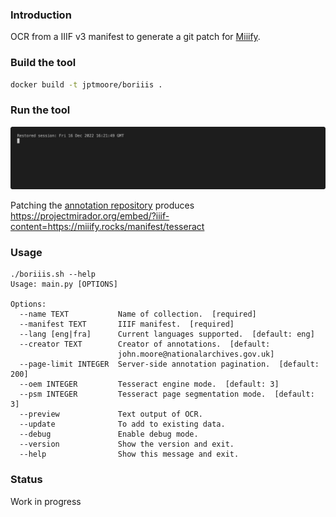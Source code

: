 ### Introduction

OCR from a IIIF v3 manifest to generate a git patch for [Miiify](https://github.com/nationalarchives/miiify).


### Build the tool

```bash
docker build -t jptmoore/boriiis .
```

### Run the tool

![](render.gif)

Patching the [annotation repository](https://github.com/jptmoore/annotations) produces https://projectmirador.org/embed/?iiif-content=https://miiify.rocks/manifest/tesseract


### Usage

```
./boriiis.sh --help
Usage: main.py [OPTIONS]

Options:
  --name TEXT           Name of collection.  [required]
  --manifest TEXT       IIIF manifest.  [required]
  --lang [eng|fra]      Current languages supported.  [default: eng]
  --creator TEXT        Creator of annotations.  [default:
                        john.moore@nationalarchives.gov.uk]
  --page-limit INTEGER  Server-side annotation pagination.  [default: 200]
  --oem INTEGER         Tesseract engine mode.  [default: 3]
  --psm INTEGER         Tesseract page segmentation mode.  [default: 3]
  --preview             Text output of OCR.
  --update              To add to existing data.
  --debug               Enable debug mode.
  --version             Show the version and exit.
  --help                Show this message and exit.
```

### Status

Work in progress
